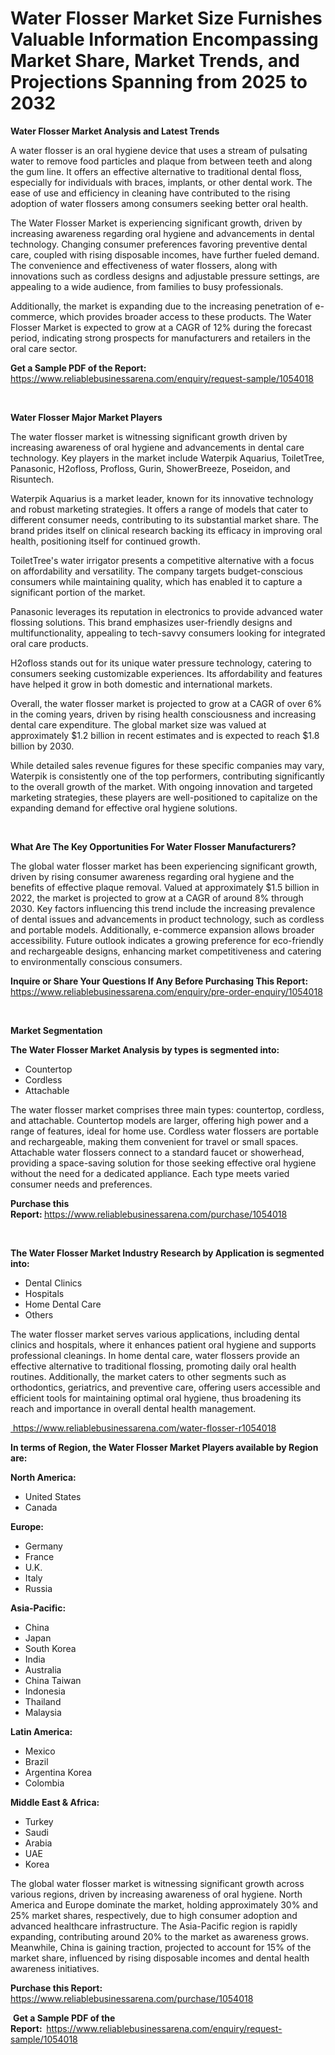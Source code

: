 <p><h1>Water Flosser Market Size Furnishes Valuable Information Encompassing Market Share, Market Trends, and Projections Spanning from 2025 to 2032</h1></p><p><strong>Water Flosser Market Analysis and Latest Trends</strong></p>
<p><p>A water flosser is an oral hygiene device that uses a stream of pulsating water to remove food particles and plaque from between teeth and along the gum line. It offers an effective alternative to traditional dental floss, especially for individuals with braces, implants, or other dental work. The ease of use and efficiency in cleaning have contributed to the rising adoption of water flossers among consumers seeking better oral health.</p><p>The Water Flosser Market is experiencing significant growth, driven by increasing awareness regarding oral hygiene and advancements in dental technology. Changing consumer preferences favoring preventive dental care, coupled with rising disposable incomes, have further fueled demand. The convenience and effectiveness of water flossers, along with innovations such as cordless designs and adjustable pressure settings, are appealing to a wide audience, from families to busy professionals.</p><p>Additionally, the market is expanding due to the increasing penetration of e-commerce, which provides broader access to these products. The Water Flosser Market is expected to grow at a CAGR of 12% during the forecast period, indicating strong prospects for manufacturers and retailers in the oral care sector.</p></p>
<p><strong>Get a Sample PDF of the Report:&nbsp;</strong> <a href="https://www.reliablebusinessarena.com/enquiry/request-sample/1054018?utm_campaign=3566&utm_medium=2&utm_source=Github&utm_content=ia&utm_term=13042025&utm_id=water-flosser">https://www.reliablebusinessarena.com/enquiry/request-sample/1054018</a></p>
<p>&nbsp;</p>
<p><strong>Water Flosser Major Market Players</strong></p>
<p><p>The water flosser market is witnessing significant growth driven by increasing awareness of oral hygiene and advancements in dental care technology. Key players in the market include Waterpik Aquarius, ToiletTree, Panasonic, H2ofloss, Profloss, Gurin, ShowerBreeze, Poseidon, and Risuntech.</p><p>Waterpik Aquarius is a market leader, known for its innovative technology and robust marketing strategies. It offers a range of models that cater to different consumer needs, contributing to its substantial market share. The brand prides itself on clinical research backing its efficacy in improving oral health, positioning itself for continued growth.</p><p>ToiletTree's water irrigator presents a competitive alternative with a focus on affordability and versatility. The company targets budget-conscious consumers while maintaining quality, which has enabled it to capture a significant portion of the market. </p><p>Panasonic leverages its reputation in electronics to provide advanced water flossing solutions. This brand emphasizes user-friendly designs and multifunctionality, appealing to tech-savvy consumers looking for integrated oral care products.</p><p>H2ofloss stands out for its unique water pressure technology, catering to consumers seeking customizable experiences. Its affordability and features have helped it grow in both domestic and international markets.</p><p>Overall, the water flosser market is projected to grow at a CAGR of over 6% in the coming years, driven by rising health consciousness and increasing dental care expenditure. The global market size was valued at approximately $1.2 billion in recent estimates and is expected to reach $1.8 billion by 2030. </p><p>While detailed sales revenue figures for these specific companies may vary, Waterpik is consistently one of the top performers, contributing significantly to the overall growth of the market. With ongoing innovation and targeted marketing strategies, these players are well-positioned to capitalize on the expanding demand for effective oral hygiene solutions.</p></p>
<p>&nbsp;</p>
<p><strong>What Are The Key Opportunities For Water Flosser Manufacturers?</strong></p>
<p><p>The global water flosser market has been experiencing significant growth, driven by rising consumer awareness regarding oral hygiene and the benefits of effective plaque removal. Valued at approximately $1.5 billion in 2022, the market is projected to grow at a CAGR of around 8% through 2030. Key factors influencing this trend include the increasing prevalence of dental issues and advancements in product technology, such as cordless and portable models. Additionally, e-commerce expansion allows broader accessibility. Future outlook indicates a growing preference for eco-friendly and rechargeable designs, enhancing market competitiveness and catering to environmentally conscious consumers.</p></p>
<p><strong>Inquire or Share Your Questions If Any Before Purchasing This Report:</strong> <a href="https://www.reliablebusinessarena.com/enquiry/pre-order-enquiry/1054018?utm_campaign=3566&utm_medium=2&utm_source=Github&utm_content=ia&utm_term=13042025&utm_id=water-flosser">https://www.reliablebusinessarena.com/enquiry/pre-order-enquiry/1054018</a></p>
<p>&nbsp;</p>
<p><strong>Market Segmentation</strong></p>
<p><strong>The Water Flosser Market Analysis by types is segmented into:</strong></p>
<p><ul><li>Countertop</li><li>Cordless</li><li>Attachable</li></ul></p>
<p><p>The water flosser market comprises three main types: countertop, cordless, and attachable. Countertop models are larger, offering high power and a range of features, ideal for home use. Cordless water flossers are portable and rechargeable, making them convenient for travel or small spaces. Attachable water flossers connect to a standard faucet or showerhead, providing a space-saving solution for those seeking effective oral hygiene without the need for a dedicated appliance. Each type meets varied consumer needs and preferences.</p></p>
<p><strong>Purchase this Report:&nbsp;</strong><a href="https://www.reliablebusinessarena.com/purchase/1054018?utm_campaign=3566&utm_medium=2&utm_source=Github&utm_content=ia&utm_term=13042025&utm_id=water-flosser">https://www.reliablebusinessarena.com/purchase/1054018</a></p>
<p>&nbsp;</p>
<p><strong>The Water Flosser Market Industry Research by Application is segmented into:</strong></p>
<p><ul><li>Dental Clinics</li><li>Hospitals</li><li>Home Dental Care</li><li>Others</li></ul></p>
<p><p>The water flosser market serves various applications, including dental clinics and hospitals, where it enhances patient oral hygiene and supports professional cleanings. In home dental care, water flossers provide an effective alternative to traditional flossing, promoting daily oral health routines. Additionally, the market caters to other segments such as orthodontics, geriatrics, and preventive care, offering users accessible and efficient tools for maintaining optimal oral hygiene, thus broadening its reach and importance in overall dental health management.</p></p>
<p><a href="https://www.reliablebusinessarena.com/water-flosser-r1054018?utm_campaign=3566&utm_medium=2&utm_source=Github&utm_content=ia&utm_term=13042025&utm_id=water-flosser">&nbsp;https://www.reliablebusinessarena.com/water-flosser-r1054018</a></p>
<p><strong>In terms of Region, the Water Flosser Market Players available by Region are:</strong></p>
<p>
    <p> <strong> North America: </strong>
        <ul>
            <li>United States</li>
            <li>Canada</li>
        </ul>
        </p> 
    <p> <strong> Europe: </strong>
        <ul>
            <li>Germany</li>
            <li>France</li>
            <li>U.K.</li>
            <li>Italy</li>
            <li>Russia</li>
        </ul>
        </p> 
    <p> <strong> Asia-Pacific: </strong>
        <ul>
            <li>China</li>
            <li>Japan</li>
            <li>South Korea</li>
            <li>India</li>
            <li>Australia</li>
            <li>China Taiwan</li>
            <li>Indonesia</li>
            <li>Thailand</li>
            <li>Malaysia</li>
        </ul>
        </p> 
    <p> <strong> Latin America: </strong>
        <ul>
            <li>Mexico</li>
            <li>Brazil</li>
            <li>Argentina Korea</li>
            <li>Colombia</li>
        </ul>
        </p> 
    <p> <strong> Middle East & Africa: </strong>
        <ul>
            <li>Turkey</li>
            <li>Saudi</li>
            <li>Arabia</li>
            <li>UAE</li>
            <li>Korea</li>
        </ul>
    </p>
    </p>
<p><p>The global water flosser market is witnessing significant growth across various regions, driven by increasing awareness of oral hygiene. North America and Europe dominate the market, holding approximately 30% and 25% market shares, respectively, due to high consumer adoption and advanced healthcare infrastructure. The Asia-Pacific region is rapidly expanding, contributing around 20% to the market as awareness grows. Meanwhile, China is gaining traction, projected to account for 15% of the market share, influenced by rising disposable incomes and dental health awareness initiatives.</p></p>
<p><strong>Purchase this Report: </strong><a href="https://www.reliablebusinessarena.com/purchase/1054018?utm_campaign=3566&utm_medium=2&utm_source=Github&utm_content=ia&utm_term=13042025&utm_id=water-flosser">https://www.reliablebusinessarena.com/purchase/1054018</a></p>
<p>&nbsp;<strong>Get a Sample PDF of the Report:&nbsp;&nbsp;</strong><a href="https://www.reliablebusinessarena.com/enquiry/request-sample/1054018?utm_campaign=3566&utm_medium=2&utm_source=Github&utm_content=ia&utm_term=13042025&utm_id=water-flosser">https://www.reliablebusinessarena.com/enquiry/request-sample/1054018</a></p>
<p><strong></strong></p>
<p><p></p><p></p><p></p></p>